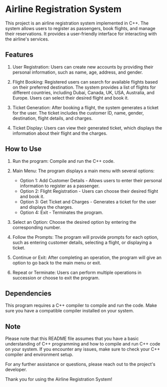 # Airline Registration System

This project is an airline registration system implemented in C++. The system allows users to register as passengers, book flights, and manage their reservations. It provides a user-friendly interface for interacting with the airline's services.

## Features

1. User Registration: Users can create new accounts by providing their personal information, such as name, age, address, and gender.

2. Flight Booking: Registered users can search for available flights based on their preferred destination. The system provides a list of flights for different countries, including Dubai, Canada, UK, USA, Australia, and Europe. Users can select their desired flight and book it.

3. Ticket Generation: After booking a flight, the system generates a ticket for the user. The ticket includes the customer ID, name, gender, destination, flight details, and charges.

4. Ticket Display: Users can view their generated ticket, which displays the information about their flight and the charges.

## How to Use

1. Run the program: Compile and run the C++ code.

2. Main Menu: The program displays a main menu with several options:

   - Option 1: Add Customer Details - Allows users to enter their personal information to register as a passenger.
   - Option 2: Flight Registration - Users can choose their desired flight and book it.
   - Option 3: Get Ticket and Charges - Generates a ticket for the user and displays the charges.
   - Option 4: Exit - Terminates the program.

3. Select an Option: Choose the desired option by entering the corresponding number.

4. Follow the Prompts: The program will provide prompts for each option, such as entering customer details, selecting a flight, or displaying a ticket.

5. Continue or Exit: After completing an operation, the program will give an option to go back to the main menu or exit.

6. Repeat or Terminate: Users can perform multiple operations in succession or choose to exit the program.

## Dependencies

This program requires a C++ compiler to compile and run the code. Make sure you have a compatible compiler installed on your system.

## Note

Please note that this README file assumes that you have a basic understanding of C++ programming and how to compile and run C++ code on your system. If you encounter any issues, make sure to check your C++ compiler and environment setup.

For any further assistance or questions, please reach out to the project's developer.

Thank you for using the Airline Registration System!
